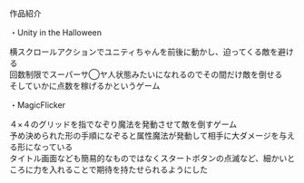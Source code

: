 <!DOCTYPE html>
<html>
<head>
<title>作品紹介</title>
</head>
<body>
<p>
作品紹介
</p>
<p>
・Unity in the Halloween
</p>
<p>
横スクロールアクションでユニティちゃんを前後に動かし、迫ってくる敵を避ける<br>
回数制限でスーパーサ◯ヤ人状態みたいになれるのでその間だけ敵を倒せる<br>
そしていかに点数を稼げるかというゲーム<br>
</p>
<p>
・MagicFlicker
</p>
<p>
４×４のグリッドを指でなぞり魔法を発動させて敵を倒すゲーム<br>
予め決められた形の手順になぞると属性魔法が発動して相手に大ダメージを与える形になっている<br>
タイトル画面なども簡易的なものではなくスタートボタンの点滅など、細かいところに力を入れることで期待を持たせられるようにした<br>
</p>
</body>